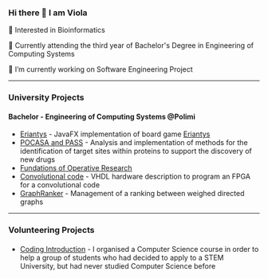 ### Hi there 👋 I am Viola
🧬 Interested in Bioinformatics

📖 Currently attending the third year of Bachelor's Degree in Engineering of Computing Systems

🔭 I’m currently working on Software Engineering Project

---
### University Projects
#### Bachelor - Engineering of Computing Systems @Polimi
- [Eriantys](https://github.com/viols-code/ing-sw-2022-renne-resta-puccioni) - JavaFX implementation of board game [Eriantys](https://www.craniocreations.it/prodotto/eriantys/)
- [POCASA and PASS](https://github.com/viols-code/ingegneria-informatica-project) - Analysis and implementation of methods for the identification of target sites within proteins to support the discovery of new drugs
- [Fundations of Operative Research](https://github.com/leonardo-panseri/for-project-2022) 
- [Convolutional code](https://github.com/viols-code/rl-project-2021-2022) - VHDL hardware description to program an FPGA for a convolutional code
- [GraphRanker](https://github.com/viols-code/API-Project-2020-2021) - Management of a ranking between weighed directed graphs
---

### Volunteering Projects
#### 
- [Coding Introduction](https://github.com/viols-code/Introduzione-alla-programmazione) - I organised a Computer Science course in order to help a group of students who had decided to apply to a STEM University, but had never studied Computer Science before

<!--
**viols-code/viols-code** is a ✨ _special_ ✨ repository because its `README.md` (this file) appears on your GitHub profile.
-->
